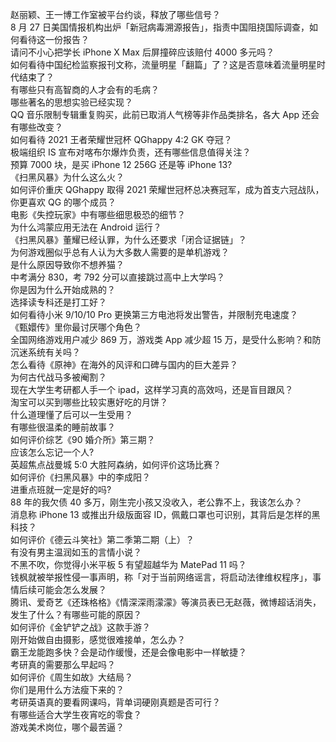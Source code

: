 赵丽颖、王一博工作室被平台约谈，释放了哪些信号？  
8 月 27 日美国情报机构出炉「新冠病毒溯源报告」，指责中国阻挠国际调查，如何看待这一份报告？  
请问不小心把学长 iPhone X Max 后屏撞碎应该赔付 4000 多元吗？  
如何看待中国纪检监察报刊文称，流量明星「翻篇」了？这是否意味着流量明星时代结束了？  
有哪些只有高智商的人才会有的毛病？  
哪些著名的思想实验已经实现？  
QQ 音乐限制专辑重复购买，此前已取消人气榜等非作品类排名，各大 App 还会有哪些改变？  
如何看待 2021 王者荣耀世冠杯 QGhappy 4:2 GK 夺冠？  
极端组织 IS 宣布对喀布尔爆炸负责，还有哪些信息值得关注？  
预算 7000 块，是买 iPhone 12  256G 还是等 iPhone 13?  
《扫黑风暴》为什么这么火？  
如何评价重庆 QGhappy 取得 2021 荣耀世冠杯总决赛冠军，成为首支六冠战队，你更喜欢 QG 的哪个成员？  
电影《失控玩家》中有哪些细思极恐的细节？  
为什么鸿蒙应用无法在 Android 运行？  
《扫黑风暴》董耀已经认罪，为什么还要求「闭合证据链」？  
为何游戏圈似乎总有人认为大多数人需要的是单机游戏？  
是什么原因导致你不想养猫？  
中考满分 830，考 792 分可以直接跳过高中上大学吗？  
你是因为什么开始成熟的？  
选择读专科还是打工好？  
如何看待小米 9/10/10 Pro 更换第三方电池将发出警告，并限制充电速度？  
《甄嬛传》里你最讨厌哪个角色？  
全国网络游戏用户减少 869 万，游戏类 App 减少超 15 万，是受什么影响？和防沉迷系统有关吗？  
怎么看待《原神》在海外的风评和口碑与国内的巨大差异？  
为何古代战马多被阉割？  
现在大学生考研都人手一个 ipad，这样学习真的高效吗，还是盲目跟风？  
淘宝可以买到哪些比较实惠好吃的月饼？  
什么道理懂了后可以一生受用？  
有哪些很温柔的睡前故事？  
如何评价综艺《90 婚介所》第三期？  
应该怎么忘记一个人?  
英超焦点战曼城 5:0 大胜阿森纳，如何评价这场比赛？  
如何评价《扫黑风暴》中的李成阳？  
进重点班就一定是好的吗?  
88 年的我欠债 40 多万，刚生完小孩又没收入，老公靠不上，我该怎么办？  
消息称 iPhone 13 或推出升级版面容 ID，佩戴口罩也可识别，其背后是怎样的黑科技？  
如何评价《德云斗笑社》第二季第二期（上）？  
有没有男主温润如玉的言情小说？  
不黑不吹，你觉得小米平板 5 有望超越华为 MatePad 11 吗？  
钱枫就被举报性侵一事声明，称「对于当前网络谣言，将启动法律维权程序」，事情后续可能会怎么发展？  
腾讯、爱奇艺《还珠格格》《情深深雨濛濛》等演员表已无赵薇，微博超话消失，发生了什么？有哪些可能的原因？  
如何评价《金铲铲之战》这款手游？  
刚开始做自由摄影，感觉很难接单，怎么办？  
霸王龙能跑多快？会是动作缓慢，还是会像电影中一样敏捷？  
考研真的需要那么早起吗？  
如何评价《周生如故》大结局？  
你们是用什么方法瘦下来的？  
考研英语真的要看网课吗，背单词硬刚真题是否可行？  
有哪些适合大学生夜宵吃的零食？  
游戏美术岗位，哪个最苦逼？  

